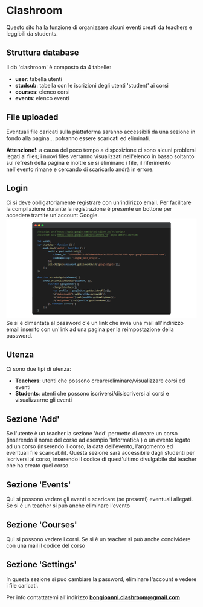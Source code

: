 # Clashroom
Questo sito ha la funzione di organizzare alcuni eventi creati da teachers e leggibili da students.

## Struttura database
Il db 'clashroom' è composto da 4 tabelle:
- **user**: tabella utenti
- **studsub**: tabella con le iscrizioni degli utenti 'student' ai corsi
- **courses**: elenco corsi
- **events**: elenco eventi

## File uploaded
Eventuali file caricati sulla piattaforma saranno accessibili da una sezione in fondo alla pagina... potranno essere scaricati ed eliminati.

**Attenzione!**: a causa del poco tempo a disposizione ci sono alcuni problemi legati ai files; i nuovi files verranno visualizzati nell'elenco in basso soltanto sul refresh della pagina e inoltre se si eliminano i file, il riferimento nell'evento rimane e cercando di scaricarlo andrà in errore.

## Login
Ci si deve oblligatoriamente registrare con un'indirizzo email. Per facilitare la compilazione durante la registrazione è presente un bottone per accedere tramite un'account Google.
![alt text](https://github.com/abongioanni/clashroom/blob/master/src/img/screen1.png "Sign up via Google")
Se si è dimentata al password c'è un link che invia una mail all'indirizzo email inserito con un'link ad una pagina per la reimpostazione della password.

## Utenza
Ci sono due tipi di utenza:
- **Teachers**: utenti che possono creare/eliminare/visualizzare corsi ed eventi
- **Students**: utenti che possono iscriversi/disiscriversi ai corsi e visualizzarne gli eventi

## Sezione 'Add'
Se l'utente è un teacher la sezione 'Add' permette di creare un corso (inserendo il nome del corso ad esempio 'Informatica') o un evento legato ad un corso (inserendo il corso, la data dell'evento, l'argomento ed eventuali file scaricabili).
Questa sezione sarà accessibile dagli studenti per iscriversi al corso, inserendo il codice di quest'ultimo divulgabile dal teacher che ha creato quel corso.

## Sezione 'Events'
Qui si possono vedere gli eventi e scaricare (se presenti) eventuali allegati. Se si è un teacher si può anche eliminare l'evento

## Sezione 'Courses'
Qui si possono vedere i corsi. Se si è un teacher si può anche condividere con una mail il codice del corso

## Sezione 'Settings' 
In questa sezione si può cambiare la password, eliminare l'account e vedere i file caricati.

Per info contattatemi all'indirizzo **bongioanni.clashroom@gmail.com**
